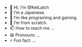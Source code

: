 - 👋 Hi, I’m @KetLatch
- 👀 I’m a Japenese.
- 🌱 I’m like programing and gaming.
- 💞️ I’m from scratch.
- 📫 How to reach me ...
- 😄 Pronouns: ...
- ⚡ Fun fact: ...

<!---
KetLatch/KetLatch is a ✨ special ✨ repository because its `README.md` (this file) appears on your GitHub profile.
You can click the Preview link to take a look at your changes.
--->
